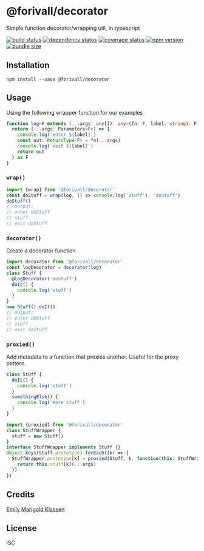 # @forivall/decorator

Simple function decorator/wrapping util, in typescript

[![build status](https://github.com/forivall/meh-ts-decorator/actions/workflows/main.yml/badge.svg)](https://github.com/forivall/meh-ts-decorator/actions/workflows/main.yml)
[![dependency status](https://david-dm.org/forivall/meh-ts-decorator.svg)](https://david-dm.org/forivall/meh-ts-decorator)
[![coverage status](https://coveralls.io/repos/github/forivall/meh-ts-decorator/badge.svg)](https://coveralls.io/github/forivall/meh-ts-decorator)
[![npm version](https://img.shields.io/npm/v/@forivall/decorator)](https://npm.im/@forivall/decorator)
[![bundle size](https://img.shields.io/bundlephobia/minzip/@forivall/decorator)](https://img.shields.io/bundlephobia/minzip/@forivall/decorator)

## Installation

```
npm install --save @forivall/decorator
```

## Usage

Using the following wrapper function for our examples

```ts
function log<F extends (...args: any[]): any>(fn: F, label: string): F {
  return (...args: Parameters<F>) => {
    console.log(`enter ${label}`)
    const out: ReturnType<F> = fn(...args)
    console.log(`exit ${label}`)
    return out
  } as F
}
```

### `wrap()`
```ts
import {wrap} from '@forivall/decorator'
const doStuff = wrap(log, () => console.log('stuff'), 'doStuff')
doStuff()
// Output:
// enter doStuff
// stuff
// exit doStuff
```

### `decorator()`
Create a decorator function
```ts
import decorator from '@forivall/decorator'
const logDecorator = decorator(log)
class Stuff {
  @logDecorator('doStuff')
  doIt() {
    console.log('stuff')
  }
}
new Stuff().doIt()
// Output:
// enter doStuff
// stuff
// exit doStuff
```

### `proxied()`
Add metadata to a function that proxies another. Useful for the proxy pattern.
```ts
class Stuff {
  doIt() {
    console.log('stuff')
  }
  somethingElse() {
    console.log('more stuff')
  }
}

import {proxied} from '@forivall/decorator'
class StuffWrapper {
  stuff = new Stuff()
}
interface StuffWrapper implements Stuff {}
Object.keys(Stuff.prototype).forEach((k) => {
  StuffWrapper.prototype[k] = proxied(Stuff, k, function(this: StuffWrapper, ...args: unknown[]) {
    return this.stuff[k](...args)
  })
})
```

## Credits
[Emily Marigold Klassen](https://github.com/forivall/)

## License

ISC
